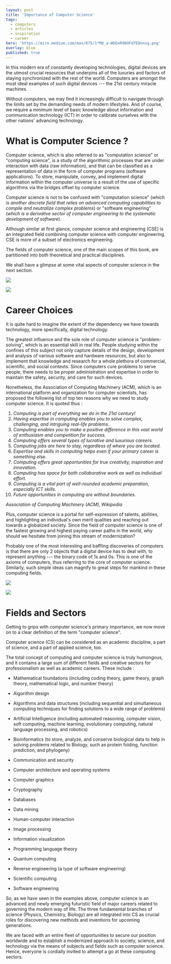 ```yaml
---
layout: post
title: 'Importance of Computer Science'
tags:
  - computers
  - articles
  - inspiration
  - career
hero: 'https://miro.medium.com/max/875/1*M8_a-WDEeR90OFd7E0nnxg.png'
overlay: blue
published: true
---
```


In this modern era of constantly developing technologies, digital devices are the utmost crucial resources that underpins all of the luxuries and factors of staying synchronized with the rest of the world. Computers are amongst the most ideal examples of such digital devices --- the 21st century miracle machines.

Without computers, we may find it increasingly difficult to navigate through the limits set by the demanding needs of modern lifestyles. And of course, we require a minimum level of basic knowledge about information and communication technology (ICT) in order to calibrate ourselves with the other nations' advancing technology.

What is Computer Science ?
==========================

Computer science, which is also referred to as "computation science" or "computing science", is a study of the algorithmic processes that are under interaction with data (raw information), and that can be classified as a representation of data in the form of computer programs (software applications). To store, manipulate, convey, and implement digital information within the computer universe is a result of the use of specific algorithms via the bridges offset by computer science.

Computer science is not to be confused with "computation science" (*which is another discrete field that relies on advanced computing capabilities to compile and neutralize complex problems*) or "software engineering" (*which is a derivative sector of computer engineering to the systematic development of software*).

Although similar at first glance, computer science and engineering (CSE) is an integrated field combining computer science with computer engineering. CSE is more of a subset of electronics engineering.

The fields of computer science, one of the main scopes of this book, are partitioned into both theoretical and practical disciplines.

We shall have a glimpse at some vital aspects of computer science in the next section.

![](https://miro.medium.com/max/60/0*1f3argGOj26nB5yy?q=20)

![](https://miro.medium.com/max/875/0*1f3argGOj26nB5yy)

Career Choices
==============

It is quite hard to imagine the extent of the dependency we have towards technology, more specifically, digital technology.

The greatest influence and the sole role of computer science is "problem-solving", which is an essential skill in real life. People studying within the confines of this subject not only capture details of the design, development and analysis of various software and hardware resources, but also to implement that knowledge and research for a whole plethora of commercial, scientific, and social contexts. Since computers cure problems to serve people, there needs to be proper administration and expertise in order to maintain the safety, security, and care for such devices.

Nonetheless, the Association of Computing Machinery (ACM), which is an international platform and organization for computer scientists, has proposed the following list of top ten reasons why we need to study computer science. It is quoted thus :

1.  *Computing is part of everything we do in the 21st century!*
2.  *Having expertise in computing enables you to solve complex, challenging, and intriguing real-life problems.*
3.  *Computing enables you to make a positive difference in this vast world of enthusiasm and competition for success.*
4.  *Computing offers several types of lucrative and luxurious careers.*
5.  *Computing jobs are here to stay, regardless of where you are located.*
6.  *Expertise and skills in computing helps even if your primary career is something else.*
7.  *Computing offers great opportunities for true creativity, inspiration and innovation.*
8.  *Computing has space for both collaborative work as well as individual effort.*
9.  *Computing is a vital part of well-rounded academic preparation, especially ICT skills.*
10. *Future opportunities in computing are without boundaries.*

*Association of Computing Machinery (ACM), Wikipedia*

Plus, computer science is a portal for self-expression of talents, abilities, and highlighting an individual's own merit qualities and reaching out towards a globalized society. Since the field of computer science is one of the fastest growing and highest paying career paths in the world, why should we hesitate from joining this stream of modernization?

Probably one of the most interesting and baffling discoveries of computers is that there are only 2 objects that a digital device has to deal with, to represent anything --- the binary code of 1s and 0s. This is one of the axioms of computers, thus referring to the core of computer science. Similarly, such simple ideas can magnify to great steps for mankind in these computing fields.

![](https://miro.medium.com/max/60/0*QJ1f_hZE0T-Gfbe3?q=20)

![](https://miro.medium.com/max/875/0*QJ1f_hZE0T-Gfbe3)

Fields and Sectors
==================

Getting to grips with computer science's primary importance, we now move on to a clear definition of the term "computer science".

Computer science (CS) can be considered as an academic discipline, a part of science, and a part of applied science, too.

The total concept of computing and computer science is truly humongous, and it contains a large sum of different fields and creative sectors for professionalism as well as academic careers. These include :

- Mathematical foundations (including coding theory, game theory, graph theory, mathematical logic, and number theory)

- Algorithm design

- Algorithms and data structures (including sequential and simultaneous computing techniques for finding solutions to a wide range of problems)

- Artificial Intelligence (including automated reasoning, computer vision, soft computing, machine learning, evolutionary computing, natural language processing, and robotics)

- Bioinformatics (to store, analyze, and conserve biological data to help in solving problems related to Biology, such as protein folding, function prediction, and phylogeny)

- Communication and security

- Computer architecture and operating systems

- Computer graphics

- Cryptography

- Databases

- Data mining

- Human-computer interaction

- Image processing

- Information visualization

- Programming language theory

- Quantum computing

- Reverse engineering (a type of software engineering)

- Scientific computing

- Software engineering

So, as we have seen in the examples above, computer science is an advanced and newly emerging futuristic field of major careers related to governing the modern way of life. The three fundamental branches of science (Physics, Chemistry, Biology) are all integrated into CS as crucial roles for discovering new methods and inventions for upcoming generations.

We are faced with an entire fleet of opportunities to secure our position worldwide and to establish a modernized approach to society, science, and technology via the means of subjects and fields such as computer science. Hence, everyone is cordially invited to attempt a go at these computing sectors.
